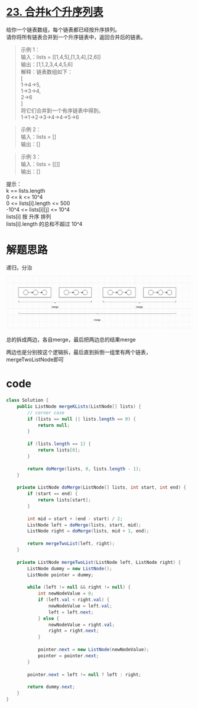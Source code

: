 # [23. 合并k个升序列表](https://leetcode.cn/problems/merge-k-sorted-lists/description/?envType=company&envId=bytedance&favoriteSlug=bytedance-thirty-days)

给你一个链表数组，每个链表都已经按升序排列。<br>
请你将所有链表合并到一个升序链表中，返回合并后的链表。

>示例 1：<br>
输入：lists = [[1,4,5],[1,3,4],[2,6]]<br>
输出：[1,1,2,3,4,4,5,6]<br>
解释：链表数组如下：<br>
[<br>
  1->4->5,<br>
  1->3->4,<br>
  2->6<br>
]<br>
将它们合并到一个有序链表中得到。<br>
1->1->2->3->4->4->5->6

>示例 2：<br>
输入：lists = []<br>
输出：[]

>示例 3：<br>
输入：lists = [[]]<br>
输出：[]
 

提示：<br>
k == lists.length<br>
0 <= k <= 10^4<br>
0 <= lists[i].length <= 500<br>
-10^4 <= lists[i][j] <= 10^4<br>
lists[i] 按 升序 排列<br>
lists[i].length 的总和不超过 10^4

# 解题思路
递归，分治

![alt text](pic/image-3.png)

总的拆成两边，各自merge，最后把两边总的结果merge

两边也是分别按这个逻辑拆，最后直到拆倒一组里有两个链表，mergeTwoListNode即可

# code
```java
class Solution {
    public ListNode mergeKLists(ListNode[] lists) {
        // corner case
        if (lists == null || lists.length == 0) {
            return null;
        } 

        if (lists.length == 1) {
            return lists[0];
        }

        return doMerge(lists, 0, lists.length - 1);
    }

    private ListNode doMerge(ListNode[] lists, int start, int end) {
        if (start == end) {
            return lists[start];
        }

        int mid = start + (end - start) / 2;
        ListNode left = doMerge(lists, start, mid);
        ListNode right = doMerge(lists, mid + 1, end);

        return mergeTwoList(left, right);
    }

    private ListNode mergeTwoList(ListNode left, ListNode right) {
        ListNode dummy = new ListNode();
        ListNode pointer = dummy;

        while (left != null && right != null) {
            int newNodeValue = 0;
            if (left.val < right.val) {
                newNodeValue = left.val;
                left = left.next;
            } else {
                newNodeValue = right.val;
                right = right.next;
            }

            pointer.next = new ListNode(newNodeValue);
            pointer = pointer.next;
        }

        pointer.next = left != null ? left : right;

        return dummy.next;
    }
}
```